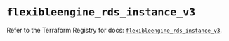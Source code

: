 # `flexibleengine_rds_instance_v3`

Refer to the Terraform Registry for docs: [`flexibleengine_rds_instance_v3`](https://registry.terraform.io/providers/flexibleenginecloud/flexibleengine/1.46.0/docs/resources/rds_instance_v3).
